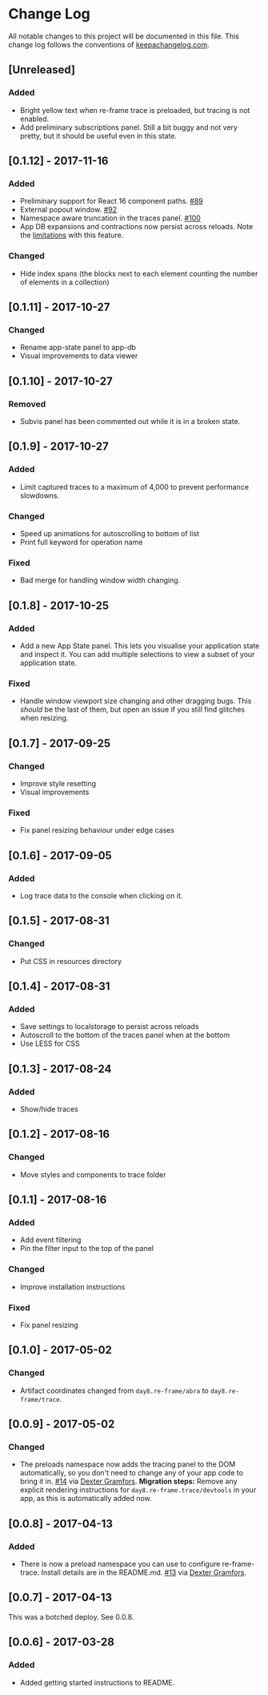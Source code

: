 # Change Log
All notable changes to this project will be documented in this file. This change log follows the conventions of [keepachangelog.com](http://keepachangelog.com/).

## [Unreleased]

### Added

* Bright yellow text when re-frame trace is preloaded, but tracing is not enabled.
* Add preliminary subscriptions panel. Still a bit buggy and not very pretty, but it should be useful even in this state.

## [0.1.12] - 2017-11-16

### Added

* Preliminary support for React 16 component paths. [#89](https://github.com/Day8/re-frame-trace/pull/89)
* External popout window. [#92](https://github.com/Day8/re-frame-trace/issues/92)
* Namespace aware truncation in the traces panel. [#100](https://github.com/Day8/re-frame-trace/pull/100)
* App DB expansions and contractions now persist across reloads. Note the [limitations](https://github.com/Day8/re-frame-trace/blob/master/docs/README.md#app-db-path-expansions) with this feature.

### Changed

* Hide index spans (the blocks next to each element counting the number of elements in a collection)

## [0.1.11] - 2017-10-27

### Changed

* Rename app-state panel to app-db
* Visual improvements to data viewer

## [0.1.10] - 2017-10-27

### Removed

* Subvis panel has been commented out while it is in a broken state.

## [0.1.9] - 2017-10-27

### Added

* Limit captured traces to a maximum of 4,000 to prevent performance slowdowns.

### Changed

* Speed up animations for autoscrolling to bottom of list
* Print full keyword for operation name

### Fixed

* Bad merge for handling window width changing.

## [0.1.8] - 2017-10-25

### Added

* Add a new App State panel. This lets you visualise your application state and inspect it. You can add multiple selections to view a subset of your application state.

### Fixed

* Handle window viewport size changing and other dragging bugs. This _should_ be the last of them, but open an issue if you still find glitches when resizing.

## [0.1.7] - 2017-09-25

### Changed

* Improve style resetting
* Visual improvements

### Fixed

* Fix panel resizing behaviour under edge cases

## [0.1.6] - 2017-09-05

### Added

* Log trace data to the console when clicking on it.

## [0.1.5] - 2017-08-31

### Changed

* Put CSS in resources directory

## [0.1.4] - 2017-08-31

### Added

* Save settings to localstorage to persist across reloads
* Autoscroll to the bottom of the traces panel when at the bottom
* Use LESS for CSS

## [0.1.3] - 2017-08-24

### Added

* Show/hide traces

## [0.1.2] - 2017-08-16

### Changed

* Move styles and components to trace folder

## [0.1.1] - 2017-08-16

### Added

* Add event filtering
* Pin the filter input to the top of the panel

### Changed

* Improve installation instructions

### Fixed

* Fix panel resizing

## [0.1.0] - 2017-05-02

### Changed

* Artifact coordinates changed from `day8.re-frame/abra` to `day8.re-frame/trace`.

## [0.0.9] - 2017-05-02

### Changed

* The preloads namespace now adds the tracing panel to the DOM automatically, so you don't need to change any of your app code to bring it in. [#14](https://github.com/Day8/re-frame-trace/pull/14) via [Dexter Gramfors](https://github.com/Dexterminator).
  **Migration steps:** Remove any explicit rendering instructions for `day8.re-frame.trace/devtools` in your app, as this is automatically added now.

## [0.0.8] - 2017-04-13

### Added

* There is now a preload namespace you can use to configure re-frame-trace. Install details are in the README.md. [#13](https://github.com/Day8/re-frame-trace/pull/13) via [Dexter Gramfors](https://github.com/Dexterminator).

## [0.0.7] - 2017-04-13

This was a botched deploy. See 0.0.8.

## [0.0.6] - 2017-03-28

### Added

* Added getting started instructions to README.
